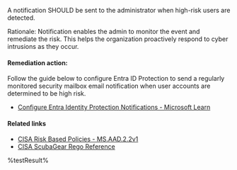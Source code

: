 A notification SHOULD be sent to the administrator when high-risk users are detected.

Rationale: Notification enables the admin to monitor the event and remediate the risk. This helps the organization proactively respond to cyber intrusions as they occur.

#### Remediation action:

Follow the guide below to configure Entra ID Protection to send a regularly monitored security mailbox email notification when user accounts are determined to be high risk.

- [Configure Entra Identity Protection Notifications - Microsoft Learn](https://learn.microsoft.com/entra/id-protection/howto-identity-protection-configure-notifications#configure-users-at-risk-detected-alerts)

#### Related links

- [CISA Risk Based Policies - MS.AAD.2.2v1](https://github.com/cisagov/ScubaGear/blob/main/PowerShell/ScubaGear/baselines/aad.md#msaad22v1)
- [CISA ScubaGear Rego Reference](https://github.com/cisagov/ScubaGear/blob/main/PowerShell/ScubaGear/Rego/AADConfig.rego#L122)

<!--- Results --->
%testResult%
